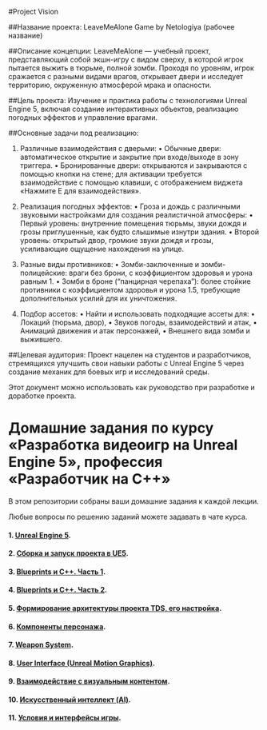 
#Project Vision

##Название проекта: LeaveMeAlone Game by Netologiya (рабочее название)

##Описание концепции:
LeaveMeAlone — учебный проект, представляющий собой экшн-игру с видом сверху, в которой игрок пытается выжить в тюрьме, полной зомби. Проходя по уровням, игрок сражается с разными видами врагов, открывает двери и исследует территорию, окруженную атмосферой мрака и опасности.

##Цель проекта:
Изучение и практика работы с технологиями Unreal Engine 5, включая создание интерактивных объектов, реализацию погодных эффектов и управление врагами.

##Основные задачи под реализацию:

1.	Различные взаимодействия с дверьми:
	•	Обычные двери: автоматическое открытие и закрытие при входе/выходе в зону триггера.
	•	Бронированные двери: открываются и закрываются с помощью кнопки на стене; для активации требуется взаимодействие с помощью клавиши, с отображением виджета «Нажмите Е для взаимодействия».
	
2.	Реализация погодных эффектов:
	•	Гроза и дождь с различными звуковыми настройками для создания реалистичной атмосферы:
	•	Первый уровень: внутренние помещения тюрьмы, звуки дождя и грозы приглушенные, как будто слышимые изнутри здания.
	•	Второй уровень: открытый двор, громкие звуки дождя и грозы, усиливающие ощущение нахождения на улице.
	
 3.	Разные виды противников:
	•	Зомби-заключенные и зомби-полицейские: враги без брони, с коэффициентом здоровья и урона равным 1.
	•	Зомби в броне (“панцирная черепаха”): более стойкие противники с коэффициентом здоровья и урона 1.5, требующие дополнительных усилий для их уничтожения.
	
 4.	Подбор ассетов:
	•	Найти и использовать подходящие ассеты для:
	•	Локаций (тюрьма, двор),
	•	Звуков погоды, взаимодействий и атак,
	•	Анимаций движения и атак персонажей,
	•	Внешнего вида зомби и выжившего.

##Целевая аудитория:
Проект нацелен на студентов и разработчиков, стремящихся улучшить свои навыки работы с Unreal Engine 5 через создание механик для боевых игр и исследований среды.

Этот документ можно использовать как руководство при разработке и доработке проекта.


# Домашние задания по курсу «Разработка видеоигр на Unreal Engine 5», профессия «Разработчик на С++»

В этом репозитории собраны ваши домашние задания к каждой лекции. 

Любые вопросы по решению заданий можете задавать в чате курса.

#### 1. [Unreal Engine 5](01).
#### 2. [Сборка и запуск проекта в UE5](02).
#### 3. [Blueprints и С++. Часть 1](03).
#### 4. [Blueprints и С++. Часть 2](04).
#### 5. [Формирование архитектуры проекта TDS, его настройка](05).
#### 6. [Компоненты персонажа](06).
#### 7. [Weapon System](07).
#### 8. [User Interface (Unreal Motion Graphics)](08).
#### 9. [Взаимодействие с визуальным контентом](09).
#### 10. [Искусственный интеллект (AI)](10).
#### 11. [Условия и интерфейсы игры](11).
